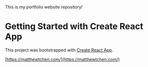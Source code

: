 This is my portfolio website repository!


# Getting Started with Create React App

This project was bootstrapped with [Create React App](https://github.com/facebook/create-react-app).


[https://matthewtchen.com/](https://matthewtchen.com/)
